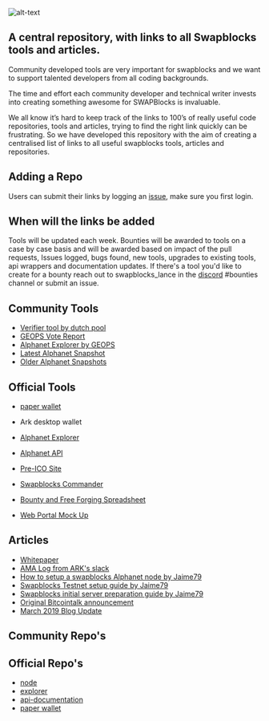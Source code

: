 ![alt-text](https://i.imgur.com/OYWfKRJ.png)

## A central repository, with links to all Swapblocks tools and articles.

Community developed tools are very important for swapblocks and we want to support talented developers from all coding backgrounds. 

The time and effort each community developer and technical writer invests into creating something awesome for SWAPBlocks is invaluable.

We all know it’s hard to keep track of the links to 100’s of really useful code repositories, tools and articles, trying to find the right link quickly can be frustrating.  So we have developed this repository with the aim of creating a centralised list of links to all useful swapblocks tools, articles and repositories.


## Adding a Repo

Users can submit their links by logging an [issue](https://github.com/SwapBlocks/SwapBlocks-Tools-and-Articles/issues/new/choose), make sure you first login.

## When will the links be added

Tools will be updated each week. Bounties will be awarded to tools on a case by case basis and will be awarded based on impact of the pull requests, Issues logged, bugs found, new tools, upgrades to existing tools, api wrappers and documentation updates.  If there's a tool you'd like to create for a bounty reach out to swapblocks_lance in the [discord](https://discord.gg/cf8nv6M) #bounties channel or submit an issue.


## Community Tools
- <a href="http://verifier.dutchpool.io/swapblocks/" target="_blank">Verifier tool by dutch pool</a>
- <a href="http://sbx-vote.geops.net/" target="_blank">GEOPS Vote Report</a>
- <a href="https://sbx-exp.geops.net/" target="_blank">Alphanet Explorer by GEOPS</a>
- <a href="http://sbx-snap.geops.net/latest" target="_blank">Latest Alphanet Snapshot</a>
- <a href="http://sbx-snap.geops.net" target="_blank">Older Alphanet Snapshots</a>

## Official Tools

- <a href="https://paper.swapblocks.io/" target="_blank">paper wallet</a>
- <a hreft="https://github.com/ArkEcosystem/desktop-wallet" target="_blank">Ark desktop wallet</a>
- <a href="https://explorer.swapblocks.io/" target="_blank">Alphanet Explorer</a>
- <a href="https://api.swapblocks.io" target="_blank">Alphanet API</a>
- <a href="https://ico.swapblocks.io" target="_blank">Pre-ICO Site</a>
- <a href="http://praedium.io/SWAPBlockscommander.sh" target="_blank">Swapblocks Commander</a>
- <a href="https://docs.google.com/spreadsheets/d/1UafQkWuhei3mOSk0SHpCRfWR7pZKrNgAoFRbo6yaAyA/edit?usp=sharing" target="_blank">Bounty and Free Forging Spreadsheet</a>

- <a href="https://mockup.swapblocks.io" target="_blank">Web Portal Mock Up</a>


## Articles
- <a href="https://view.publitas.com/swapblocks/swapblocks_wp/page/1" target="_blank">Whitepaper</a>
- <a href="https://www.reddit.com/r/ArkEcosystem/comments/99pgq3/log_of_ama_with_brandon_and_lance_from_swapblocks/" target="_blank">AMA Log from ARK's slack</a>
- <a href="https://medium.com/@jamiecupper/swapblocks-node-installation-guide-alphanet-b7314c07149" target="_blank">How to setup a swapblocks Alphanet node by Jaime79</a>
- <a href="https://medium.com/@jamiecupper/swapblocks-node-installation-guide-testnet-8132cb7cdc04" target="_blank">Swapblocks Testnet setup guide by Jaime79</a>
- <a href="https://medium.com/@jamiecupper/swapblocks-initial-server-preparation-guide-a77d55ad9a14" target="_blank">Swapblocks initial server preparation guide by Jaime79</a>
- <a href="https://bitcointalk.org/index.php?topic=3456464.0" target="_blank">Original Bitcointalk announcement</a>
- <a href="https://medium.com/@swapblocks_lance/swapblocks-update-march-2019-97602187ee03" target="_blank">March 2019 Blog Update</a>

    
    
## Community Repo's

## Official Repo's
- <a href="https://github.com/SwapBlocks/swapblocks-node" target="_blank">node</a>
- <a href="https://github.com/SwapBlocks/explorer/" target="_blank">explorer</a>
- <a href="https://github.com/SwapBlocks/api_docs/" target="_blank">api-documentation</a>
- <a href="https://github.com/SwapBlocks/paper-wallet/" target="_blank">paper wallet</a>
